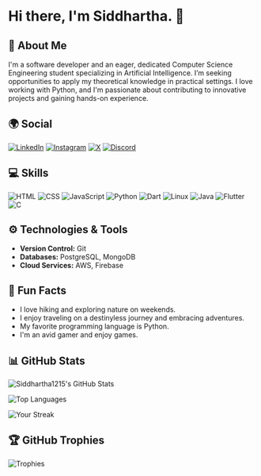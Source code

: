 # Hi there, I'm Siddhartha. 👋

## 🌱 About Me
I'm a software developer and an eager, dedicated Computer Science Engineering student specializing in Artificial Intelligence. I’m seeking opportunities to apply my theoretical knowledge in practical settings. I love working with Python, and I'm passionate about contributing to innovative projects and gaining hands-on experience.

## 🌍 Social
[![LinkedIn](https://img.shields.io/badge/LinkedIn-100000?style=flat&logo=linkedin&logoColor=0A66C2)](https://linkedin.com/in/bhargava-siddhartha-9a0aa1292/)
[![Instagram](https://img.shields.io/badge/Instagram-100000?style=flat&logo=instagram&logoColor=E1306C)](https://instagram.com/_bhargava_siddhartha_)
[![X](https://img.shields.io/badge/X-100000?style=flat&logo=x&logoColor=1DA1F2)](https://x.com/siddhartha1215)
[![Discord](https://img.shields.io/badge/Discord-100000?style=flat&logo=discord&logoColor=7289DA)](https://discord.com/users/siddhartha1215)

## 💻 Skills
![HTML](https://img.shields.io/badge/HTML-100000?style=flat&logo=html5&logoColor=E44D26)
![CSS](https://img.shields.io/badge/CSS-100000?style=flat&logo=css3&logoColor=1572B6)
![JavaScript](https://img.shields.io/badge/JavaScript-100000?style=flat&logo=javascript&logoColor=F7DF1E)
![Python](https://img.shields.io/badge/Python-100000?style=flat&logo=python&logoColor=3776AB)
![Dart](https://img.shields.io/badge/Dart-100000?style=flat&logo=dart&logoColor=00BFFF)
![Linux](https://img.shields.io/badge/Linux-100000?style=flat&logo=linux&logoColor=FCC624)
![Java](https://img.shields.io/badge/Java-100000?style=flat&logo=java&logoColor=007396)
![Flutter](https://img.shields.io/badge/Flutter-100000?style=flat&logo=flutter&logoColor=02569B)
![C](https://img.shields.io/badge/C-100000?style=flat&logo=c&logoColor=A8B400)

<!--
## 🌟 Projects
- [Project 1](https://github.com/username/project1): A brief description of what this project does.
- [Project 2](https://github.com/username/project2): A brief description of what this project does.
-->

## ⚙️ Technologies & Tools
- **Version Control:** Git  <!--- **CI/CD:** GitHub Actions -->
- **Databases:** PostgreSQL, MongoDB
- **Cloud Services:** AWS, Firebase

<!--
## 📝 Blog Posts
- [Understanding Python Decorators](https://yourblog.com/understanding-python-decorators)
- [Building a React App from Scratch](https://yourblog.com/building-a-react-app) 
-->

## 🤔 Fun Facts
- I love hiking and exploring nature on weekends.
- I enjoy traveling on a destinyless journey and embracing adventures.
- My favorite programming language is Python.
- I'm an avid gamer and enjoy games.

## 📊 GitHub Stats
![Siddhartha1215's GitHub Stats](https://github-readme-stats.vercel.app/api?username=Siddhartha1215&show_icons=true&theme=radical)

![Top Languages](https://github-readme-stats.vercel.app/api/top-langs/?username=Siddhartha1215&layout=compact&theme=radical)

![Your Streak](https://github-readme-streak-stats.herokuapp.com/?user=Siddhartha1215&theme=radical)

## 🏆 GitHub Trophies
![Trophies](https://github-profile-trophy.vercel.app/?username=Siddhartha1215&theme=radical&no-frame=true&margin-w=15)
